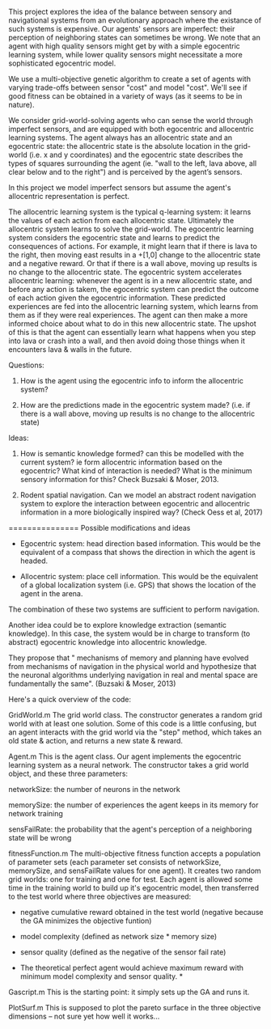 This project explores the idea of the balance between sensory and navigational 
systems from an evolutionary approach where the existance of such systems is 
expensive. Our agents' sensors are imperfect: their perception of neighboring states 
can sometimes be wrong. We note that an agent with high quality sensors 
might get by with a simple egocentric learning system, while lower quality 
sensors might necessitate a more sophisticated egocentric model. 

We use a multi-objective genetic algorithm to create a set of agents with varying 
trade-offs between sensor "cost" and model "cost". We'll see if good fitness can be 
obtained in a variety of ways (as it seems to be in nature).

We consider grid-world-solving agents who can sense the world through imperfect 
sensors, and are equipped with both egocentric and allocentric learning systems. 
The agent always has an allocentric state and an egocentric state: the 
allocentric state is the absolute location in the grid-world 
(i.e. x and y coordinates) and the egocentric state describes the types of 
squares surrounding the agent (ie. "wall to the left, lava above, all clear 
below and to the right") and is perceived by the agent’s sensors. 

In this project we model imperfect sensors but assume the agent's 
allocentric representation is perfect.

The allocentric learning system is the typical q-learning system: it 
learns the values of each action from each allocentric state. 
Ultimately the allocentric system learns to solve the grid-world. The 
egocentric learning system considers the egocentric state and learns to 
predict the consequences of actions. For example, it might learn that if 
there is lava to the right, then moving east results in a +[1,0] change to 
the allocentric state and a negative reward. Or that if there is a wall 
above, moving up results is no change to the allocentric state. The 
egocentric system accelerates allocentric learning: whenever the agent is 
in a new allocentric state, and before any action is takem, the egocentric 
system can predict the outcome of each action given the egocentric 
information. These predicted experiences are fed into the allocentric 
learning system, which learns from them as if they were real experiences. 
The agent can then make a more informed choice about what to do in this 
new allocentric state. The upshot of this is that the agent can essentially 
learn what happens when you step into lava or crash into a wall, and then 
avoid doing those things when it encounters lava & walls in the future.

Questions:
1) How is the agent using the egocentric info to inform the allocentric 
system?

2) How are the predictions made in the egocentric system made? (i.e. if 
there is a wall above, moving up results is no change to the allocentric 
state)

Ideas:

1) How is semantic knowledge formed? can this be modelled with the current 
system? ie form allocentric information based on the egocentric? What kind 
of interaction is needed? What is the minimum sensory information for this? 
Check Buzsaki & Moser, 2013.

2) Rodent spatial navigation. Can we model an abstract rodent navigation 
system to explore the interaction between egocentric and allocentric 
information in a more biologically inspired way? (Check Oess et al, 2017)

===============
Possible modifications and ideas

- Egocentric system: head direction based information. This would be the 
equivalent of a compass that shows the direction in which the agent is 
headed.

- Allocentric system: place cell information. This would be the equivalent 
of a global localization system (i.e. GPS) that shows the location of the 
agent in the arena.

The combination of these two systems are sufficient to perform navigation.

Another idea could be to explore knowledge extraction (semantic knowledge).
In this case, the system would be in charge to transform (to abstract) 
egocentric knowledge into allocentric knowledge. 

They propose that " mechanisms of memory and planning have evolved from 
mechanisms of navigation in the physical world and hypothesize 
that the neuronal algorithms underlying navigation in real and mental space
are fundamentally the same". (Buzsaki & Moser, 2013)


Here's a quick overview of the code:

GridWorld.m
The grid world class. The constructor generates a random grid world with 
at least one solution. Some of this code is a little confusing, but an 
agent interacts with the grid world via the "step" method, which takes an 
old state & action, and returns a new state & reward.

Agent.m 
This is the agent class.  Our agent implements the egocentric learning 
system as a neural network. The constructor takes a grid world object, and 
these three parameters:

networkSize: the number of neurons in the network

memorySize: the number of experiences the agent keeps in its memory for 
network training

sensFailRate: the probability that the agent's perception of a neighboring 
state will be wrong

fitnessFunction.m
The multi-objective fitness function accepts a population of parameter sets 
(each parameter set consists of networkSize, memorySize, and sensFailRate 
values for one agent).  It creates two random grid worlds: one for training 
and one for test. Each agent is allowed some time in the training world to 
build up it's egocentric model, then transferred to the test world where 
three objectives are measured:

- negative cumulative reward obtained in the test world (negative because 
the GA minimizes the objective funtion)

- model complexity (defined as network size * memory size)

- sensor quality (defined as the negative of the sensor fail rate)

* The theoretical perfect agent would achieve maximum reward with minimum 
model complexity and sensor quality. *  

Gascript.m
This is the starting point: it simply sets up the GA and runs it.

PlotSurf.m
This is supposed to plot the pareto surface in the three objective dimensions – not sure yet how well it works...
